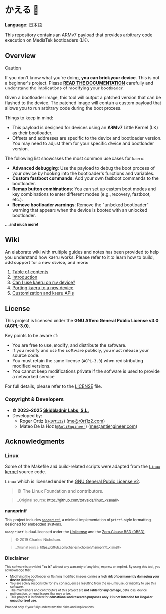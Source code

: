 # かえる 🐸
**Language:** [日本語](./README_ja-JP.md)

This repository contains an ARMv7 payload that provides arbitrary code execution on MediaTek bootloaders (LK).

## Overview
>[!CAUTION]
> If you don't know what you're doing, **you can brick your device**. This is not a beginner's project. Please **[READ THE DOCUMENTATION](https://github.com/R0rt1z2/kaeru/wiki)** carefully and understand the implications of modifying your bootloader.

Given a bootloader image, this tool will output a patched version that can be flashed to the device. The patched image will contain a custom payload that allows you to run arbitrary code during the boot process.

Things to keep in mind:
- This payload is designed for devices using an **ARMv7** Little Kernel (LK) as their bootloader.
- Offsets and addresses are specific to the device and bootloader version. You may need to adjust them for your specific device and bootloader version.

The following list showcases the most common use cases for `kaeru`:
- **Advanced debugging**: Use the payload to debug the boot process of your device by hooking into the bootloader's functions and variables.
- **Custom fastboot commands**: Add your own fastboot commands to the bootloader.
- **Remap button combinations**: You can set up custom boot modes and key combinations to enter different modes (e.g., recovery, fastboot, etc.).
- **Remove bootloader warnings**: Remove the "unlocked bootloader" warning that appears when the device is booted with an unlocked bootloader.

<small>__... and much more!__</small>

## Wiki

An elaborate wiki with multiple guides and notes has been provided to help you understand how kaeru works. Please refer to it to learn how to build, add support for a new device, and more:
1. [Table of contents](https://github.com/R0rt1z2/kaeru/wiki)
2. [Introduction](https://github.com/R0rt1z2/kaeru/wiki/Introduction)
3. [Can I use kaeru on my device?](https://github.com/R0rt1z2/kaeru/wiki/Can-I-use-kaeru-on-my-device%3F)
4. [Porting kaeru to a new device](https://github.com/R0rt1z2/kaeru/wiki/Porting-kaeru-to-a-new-device)
5. [Customization and kaeru APIs](https://github.com/R0rt1z2/kaeru/wiki/Customization-and-kaeru-APIs)

## License

This project is licensed under the **GNU Affero General Public License v3.0 (AGPL-3.0)**.

Key points to be aware of:

* You are free to use, modify, and distribute the software.
* If you modify and use the software publicly, you must release your source code.
* You must retain the same license (`AGPL-3.0`) when redistributing modified versions.
* You cannot keep modifications private if the software is used to provide a networked service.

For full details, please refer to the [LICENSE](https://github.com/R0rt1z2/kaeru/tree/master/LICENSE) file.

### Copyright & Developers

- **© 2023–2025 [Skidbladnir Labs, S.L.](https://skidbladnir.cat/)**
- Developed by:
    - Roger Ortiz ([`@R0rt1z2`](https://github.com/R0rt1z2)) ([me@r0rt1z2.com](mailto:me@r0rt1z2.com))
    - Mateo De la Hoz ([`@AntiEngineer`](https://github.com/AntiEngineer)) ([me@antiengineer.com](mailto:me@antiengineer.com))

## Acknowledgments

### Linux
Some of the Makefile and build-related scripts were adapted from the [`Linux` kernel](https://github.com/torvalds/linux) source code.

`Linux` which is licensed under the [GNU General Public License v2](https://www.gnu.org/licenses/old-licenses/gpl-2.0.en.html).

> © The Linux Foundation and contributors.  

> <small>_Original source: https://github.com/torvalds/linux_</small>

### nanoprintf
This project includes [`nanoprintf`](https://github.com/charlesnicholson/nanoprintf), a minimal implementation of `printf`-style formatting designed for embedded systems.

`nanoprintf` is dual-licensed under the [Unlicense](http://unlicense.org) and the [Zero-Clause BSD (0BSD)](https://opensource.org/licenses/0BSD). 

> © 2019 Charles Nicholson.

> <small>_Original source: https://github.com/charlesnicholson/nanoprintf_</small>

## Disclaimer

This software is provided **"as is"** without any warranty of any kind, express or implied. By using this tool, you acknowledge that:

* Modifying the bootloader or flashing modified images carries **a high risk of permanently damaging your device** (bricking).
* You are solely responsible for any consequences resulting from the use, misuse, or inability to use this software.
* The maintainers and contributors of this project are **not liable for any damage**, data loss, device malfunction, or legal issues that may arise.
* This project is intended for **educational and research purposes only**. It is **not intended for illegal or unauthorized use**.

Proceed only if you fully understand the risks and implications.

